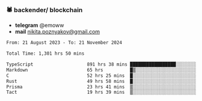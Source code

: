 ### 🕷 backender/ blockchain
- **telegram** @emoww
- **mail** nikita.poznyakov@gmail.com

<!--START_SECTION:waka-->

```txt
From: 21 August 2023 - To: 21 November 2024

Total Time: 1,301 hrs 50 mins

TypeScript                    891 hrs 38 mins █████████████████░░░░░░░░   68.24 %
Markdown                      65 hrs          █▒░░░░░░░░░░░░░░░░░░░░░░░   04.98 %
C                             52 hrs 25 mins  █░░░░░░░░░░░░░░░░░░░░░░░░   04.01 %
Rust                          49 hrs 58 mins  █░░░░░░░░░░░░░░░░░░░░░░░░   03.82 %
Prisma                        23 hrs 41 mins  ▒░░░░░░░░░░░░░░░░░░░░░░░░   01.81 %
Tact                          19 hrs 39 mins  ▒░░░░░░░░░░░░░░░░░░░░░░░░   01.50 %
```

<!--END_SECTION:waka-->




